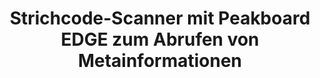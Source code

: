 ---
layout: article
title: Strichcode-Scanner mit Peakboard EDGE zum Abrufen von Metainformationen
description: 
  - Diese Vorlage zeigt, wie Sie mit Hilfe eines Scanners der mit Peakboard Edge verbunden ist Informationen aus weiteren Quellen beziehen können. Jeder der Mitarbeiter verfügt über ein Peakboard Edge und einem Scanner. Wird ein Produkt gescannt werden die Metadaten aus einer weiteren Datenquelle gezogen. Das Beispiel verwendet dafür eien Excel Datei, es könnten aber auch Informationen aus einem System wie SQL, SAP, etc. die Informationen gezogen werden.
lang: de
weight: 2000
isDraft: true
ref: Edge-Barcode-Scanner-Info
category:
  - Interaktion
  - Edge
image: Edge-Strichcode-Scanner-Metainformationen.png
image_thumbnail: Edge-Strichcode-Scanner-Metainformationen_thumbnail.png
download: Edge-Strichcode-Scanner-Metainformationen.pbmx
overview_description:
overview_benefits:
overview_data_sources:
---